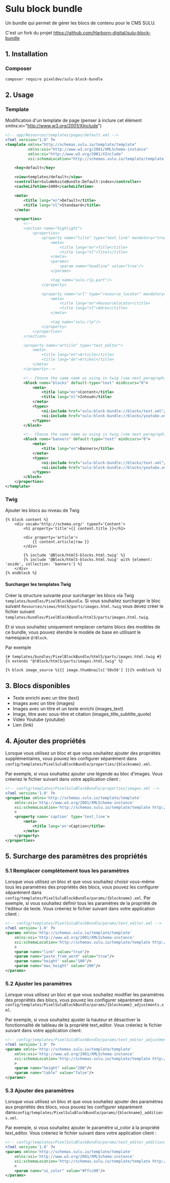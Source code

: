 # Sulu block bundle

Un bundle qui permet de gérer les blocs de contenu pour le CMS SULU.

C'est un fork du projet https://github.com/Harborn-digital/sulu-block-bundle

## 1. Installation
### Composer
```bash
composer require pixeldev/sulu-block-bundle
```

## 2. Usage
### Template
Modification d'un template de page (penser à inclure cet élément xmlns:xi="http://www.w3.org/2001/XInclude")
```xml
<!-- app/Resources/templates/pages/default.xml -->
<?xml version="1.0" ?>
<template xmlns="http://schemas.sulu.io/template/template"
          xmlns:xsi="http://www.w3.org/2001/XMLSchema-instance"
          xmlns:xi="http://www.w3.org/2001/XInclude"
          xsi:schemaLocation="http://schemas.sulu.io/template/template http://schemas.sulu.io/template/template-1.0.xsd">

    <key>default</key>

    <view>templates/default</view>
    <controller>SuluWebsiteBundle:Default:index</controller>
    <cacheLifetime>2400</cacheLifetime>

    <meta>
        <title lang="en">Default</title>
        <title lang="nl">Standaard</title>
    </meta>

    <properties>
        <!--
        <section name="highlight">
            <properties>
                <property name="title" type="text_line" mandatory="true">
                    <meta>
                        <title lang="en">Title</title>
                        <title lang="nl">Titel</title>
                    </meta>
                    <params>
                        <param name="headline" value="true"/>
                    </params>

                    <tag name="sulu.rlp.part"/>
                </property>

                <property name="url" type="resource_locator" mandatory="true">
                    <meta>
                        <title lang="en">Resourcelocator</title>
                        <title lang="nl">Adres</title>
                    </meta>

                    <tag name="sulu.rlp"/>
                </property>
            </properties>
        </section>

        <property name="article" type="text_editor">
            <meta>
                <title lang="en">Article</title>
                <title lang="de">Artikel</title>
            </meta>
        </property>-->

        <!-- Choose the same name as using in twig (see next paragraph) -->
        <block name="blocks" default-type="text" minOccurs="0">
            <meta>
                <title lang="en">Content</title>
                <title lang="nl">Inhoud</title>
            </meta>
            <types>
                <xi:include href="sulu-block-bundle://blocks/text.xml"/>
                <xi:include href="sulu-block-bundle://blocks/youtube.xml"/>
            </types>
        </block>

        <!-- Choose the same name as using in twig (see next paragraph) -->
        <block name="banners" default-type="text" minOccurs="0">
            <meta>
                <title lang="en">Banners</title>
            </meta>
            <types>
                <xi:include href="sulu-block-bundle://blocks/text.xml"/>
                <xi:include href="sulu-block-bundle://blocks/youtube.xml"/>
            </types>
        </block>
    </properties>
</template>
```
### Twig
Ajouter les blocs au niveau de Twig
```twig
{% block content %}
    <div vocab='http://schema.org/' typeof='Content'>
        <h1 property='title'>{{ content.title }}</h1>

        <div property='article'>
            {{ content.article|raw }}
        </div>

        {% include '@Block/html5-blocks.html.twig' %}
        {% include '@Block/html5-blocks.html.twig' with {element: 'aside', collection: 'banners'} %}
    </div>
{% endblock %}
```
#### Surcharger les templates Twig
Créer la structure suivante pour surcharger les blocs via Twig `templates/bundles/PixelBlockBundle`.
Si vous souhaitez surcharger le bloc suivant `Resources/views/html5/parts/images.html.twig` vous devez créer le fichier suivant `templates/bundles/PixelBlockBundle/html5/parts/images.html.twig`.

Et si vous souhaitez uniquement remplacer certains blocs des modèles de ce bundle, vous pouvez étendre le modèle de base en utilisant le namespace `@!Block`.

Par exemple
```twig
{# templates/bundles/PixelBlockBundle/html5/parts/images.html.twig #}
{% extends "@!Block/html5/parts/images.html.twig" %}

{% block image_source %}{{ image.thumbnails['50x50'] }}{% endblock %}
```

## 3. Blocs disponibles
- Texte enrichi avec un titre (text)
- Images avec un titre (images)
- Images avec un titre et un texte enrichi (images_text)
- Image, titre avec sous-titre et citation (images_title_subtitle_quote)
- Vidéo Youtube (youtube)
- Lien (link)

## 4. Ajouter des propriétés
Lorsque vous utilisez un bloc et que vous souhaitez ajouter des propriétés supplémentaires, vous pouvez les configurer séparément dans `config/templates/PixelSuluBlockBundle/properties/{blockname}.xml`.

Par exemple, si vous souhaitez ajouter une légende au bloc d'images. Vous créeriez le fichier suivant dans votre application client :
```xml
<!-- config/templates/PixelSuluBlockBundle/properties/images.xml -->
<?xml version='1.0' ?>
<properties xmlns='http://schemas.sulu.io/template/template'
    xmlns:xsi='http://www.w3.org/2001/XMLSchema-instance'
    xsi:schemaLocation='http://schemas.sulu.io/template/template http://schemas.sulu.io/template/template-1.0.xsd'
    >
    <property name='caption' type='text_line'>
        <meta>
            <title lang='en'>Caption</title>
        </meta>
    </property>
</properties>
```

## 5. Surcharge des paramètres des propriétés

### 5.1 Remplacer complètement tous les paramètres
Lorsque vous utilisez un bloc et que vous souhaitez choisir vous-même tous les paramètres des propriétés des blocs, vous pouvez les configurer séparément dans `config/templates/PixelSuluBlockBundle/params/{blockname}.xml`.
Par exemple, si vous souhaitez définir tous les paramètres de la propriété de l'éditeur de texte. Vous créeriez le fichier suivant dans votre application client :
```xml
<!-- config/templates/PixelSuluBlockBundle/params/text_editor.xml -->
<?xml version='1.0' ?>
<params xmlns='http://schemas.sulu.io/template/template'
    xmlns:xsi='http://www.w3.org/2001/XMLSchema-instance'
    xsi:schemaLocation='http://schemas.sulu.io/template/template http://schemas.sulu.io/template/template-1.0.xsd'
    >
    <param name="link" value="true"/>
    <param name="paste_from_word" value="true"/>
    <param name="height" value="100"/>
    <param name="max_height" value="200"/>
</params>
```

### 5.2 Ajuster les paramètres
Lorsque vous utilisez un bloc et que vous souhaitez modifier les paramètres des propriétés des blocs, vous pouvez les configurer séparément dans `config/templates/PixelSuluBlockBundle/params/{blockname}_adjustments.xml`.

Par exemple, si vous souhaitez ajuster la hauteur et désactiver la fonctionnalité de tableau de la propriété text_editor. Vous créeriez le fichier suivant dans votre application client:
```xml
<!-- config/templates/PixelSuluBlockBundle/params/text_editor_adjustments.xml -->
<?xml version='1.0' ?>
<params xmlns='http://schemas.sulu.io/template/template'
    xmlns:xsi='http://www.w3.org/2001/XMLSchema-instance'
    xsi:schemaLocation='http://schemas.sulu.io/template/template http://schemas.sulu.io/template/template-1.0.xsd'
    >
    <param name="height" value="200"/>
    <param name="table" value="false"/>
</params>
```

### 5.3 Ajouter des paramètres

Lorsque vous utilisez un bloc et que vous souhaitez ajouter des paramètres aux propriétés des blocs, vous pouvez les configurer séparément dans`config/templates/PixelSuluBlockBundle/params/{blockname}_additions.xml`.

Par exemple, si vous souhaitez ajouter le paramètre ui_color à la propriété text_editor. Vous créeriez le fichier suivant dans votre application client :
```xml
<!-- config/templates/PixelSuluBlockBundle/params/text_editor_additions.xml -->
<?xml version='1.0' ?>
<params xmlns='http://schemas.sulu.io/template/template'
    xmlns:xsi='http://www.w3.org/2001/XMLSchema-instance'
    xsi:schemaLocation='http://schemas.sulu.io/template/template http://schemas.sulu.io/template/template-1.0.xsd'
    >
    <param name="ui_color" value="#ffcc00"/>
</params>
```